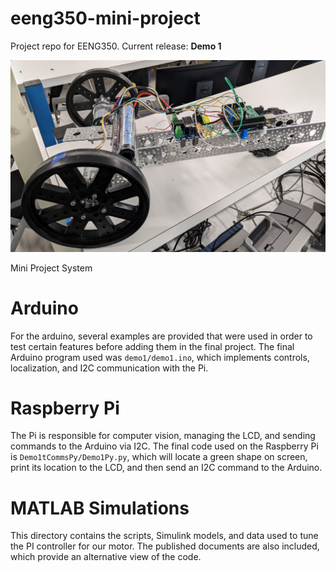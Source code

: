 # eeng350-mini-project

Project repo for EENG350. Current release: **Demo 1**



![](img/seed_robot.jpg)

Mini Project System

# Arduino

For the arduino, several examples are provided that were used in order to test 
certain features before adding them in the final project. The final Arduino
program used was `demo1/demo1.ino`, which implements controls, 
localization, and I2C communication with the Pi.


# Raspberry Pi

The Pi is responsible for computer vision, managing the LCD, and 
sending commands to the Arduino via I2C. 
The final code used on the Raspberry Pi is `Demo1tCommsPy/Demo1Py.py`, which will
locate a green shape on screen, print its location to the LCD, and then 
send an I2C command to the Arduino. 

# MATLAB Simulations

This directory contains the scripts, Simulink models, and data
used to tune the PI controller for our motor. The published documents
are also included, which provide an alternative view of the code.
